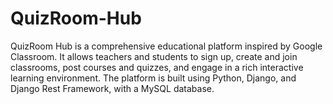 # QuizRoom-Hub
QuizRoom Hub is a comprehensive educational platform inspired by Google Classroom. It allows teachers and students to sign up, create and join classrooms, post courses and quizzes, and engage in a rich interactive learning environment. The platform is built using Python, Django, and Django Rest Framework, with a MySQL database.
